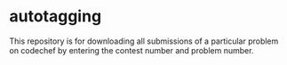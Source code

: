# autotagging
This repository is for downloading all submissions of a particular problem on codechef by entering the contest number and problem number.
